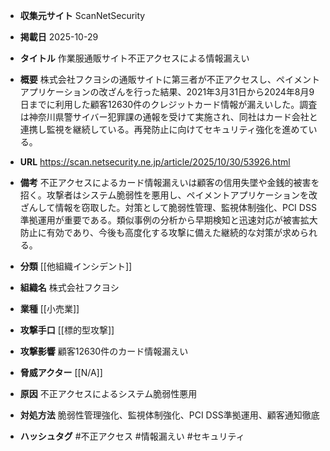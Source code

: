 - **収集元サイト**
ScanNetSecurity

- **掲載日**
2025-10-29

- **タイトル**
作業服通販サイト不正アクセスによる情報漏えい

- **概要**
株式会社フクヨシの通販サイトに第三者が不正アクセスし、ペイメントアプリケーションの改ざんを行った結果、2021年3月31日から2024年8月9日までに利用した顧客12630件のクレジットカード情報が漏えいした。調査は神奈川県警サイバー犯罪課の通報を受けて実施され、同社はカード会社と連携し監視を継続している。再発防止に向けてセキュリティ強化を進めている。

- **URL**
https://scan.netsecurity.ne.jp/article/2025/10/30/53926.html

- **備考**
不正アクセスによるカード情報漏えいは顧客の信用失墜や金銭的被害を招く。攻撃者はシステム脆弱性を悪用し、ペイメントアプリケーションを改ざんして情報を窃取した。対策として脆弱性管理、監視体制強化、PCI DSS準拠運用が重要である。類似事例の分析から早期検知と迅速対応が被害拡大防止に有効であり、今後も高度化する攻撃に備えた継続的な対策が求められる。

- **分類**
[[他組織インシデント]]

- **組織名**
株式会社フクヨシ

- **業種**
[[小売業]]

- **攻撃手口**
[[標的型攻撃]]

- **攻撃影響**
顧客12630件のカード情報漏えい

- **脅威アクター**
[[N/A]]

- **原因**
不正アクセスによるシステム脆弱性悪用

- **対処方法**
脆弱性管理強化、監視体制強化、PCI DSS準拠運用、顧客通知徹底

- **ハッシュタグ**
#不正アクセス #情報漏えい #セキュリティ
